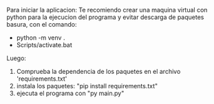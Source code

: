 Para iniciar la aplicacion: 
Te recomiendo crear una maquina virtual con python para la ejecucion del programa y evitar descarga de paquetes basura, con el comando:
- python -m venv .
- Scripts/activate.bat

Luego:
1. Comprueba la dependencia de los paquetes en el archivo 'requirements.txt'
2. instala los paquetes: "pip install requirements.txt"
3. ejecuta el programa con "py main.py"